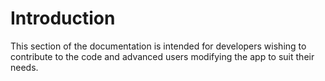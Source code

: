 # Introduction

This section of the documentation is intended for developers wishing to contribute to the code and advanced users modifying the app to suit their needs.

